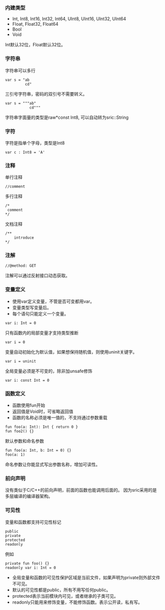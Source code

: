 ### 内建类型
- Int, Int8, Int16, Int32, Int64, UInt8, UInt16, UInt32, UInt64
- Float, Float32, Float64
- Bool
- Void

Int默认32位，Float默认32位。

### 字符串
字符串可以多行
```
var s = "ab
         cd"
```
三引号字符串，密码的双引号不需要转义。
```
var s = """ab"
           cd"""
```
字符串字面量的类型是raw*const Int8, 可以自动转为sric::String

### 字符

字符是指单个字母，类型是Int8
```
var c : Int8 = 'A'
```

### 注释
单行注释
```
//comment

```
多行注释
```
/*
 comment
*/
```
文档注释
```
/**
    introduce
*/
```

### 注解
```
//@method: GET
```
注解可以通过反射接口动态获取。

### 变量定义
- 使用var定义变量，不管是否可变都用var。
- 变量类型写变量后。
- 每个语句只能定义一个变量。
```
var i: Int = 0
```

只有函数内的局部变量才支持类型推断
```
var i = 0
```

变量自动初始化为默认值，如果想保持随机值，则使用uninit关键字。
```
var i = uninit
```

全局变量必须是不可变的，除非加unsafe修饰
```
var i: const Int = 0
```



### 函数定义
- 函数使用fun开始
- 返回值是Void时，可省略返回值
- 函数的名称必须是唯一值的，不支持通过参数重载
```
fun foo(a: Int): Int { return 0 }
fun foo2() {}
```
默认参数和命名参数
```
fun foo(a: Int, b: Int = 0) {}
foo(a: 1)
```
命名参数让你能显式写出参数名称，增加可读性。

### 前向声明
没有类似于C/C++的前向声明，前面的函数也能调用后面的。
因为sric采用的是多层编译的编译器架构。

### 可见性
变量和函数都支持可见性标记
```
public
private
protected
readonly
```
例如
```
private fun foo() {}
readonly var i: Int = 0
```
- 全局变量和函数的可见性保护区域是当前文件，如果声明为private则外部文件不可见。
- 默认的可见性都是public，所有不用写任何public。
- protected表示当前模块内可见，或者继承的子类可见。
- readonly只能用来修饰变量，不能修饰函数。表示公开读，私有写。
